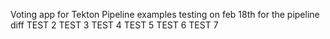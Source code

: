  Voting app for Tekton Pipeline examples
testing on feb 18th for the pipeline diff
TEST 2
TEST 3
TEST 4
TEST 5
TEST 6
TEST 7
